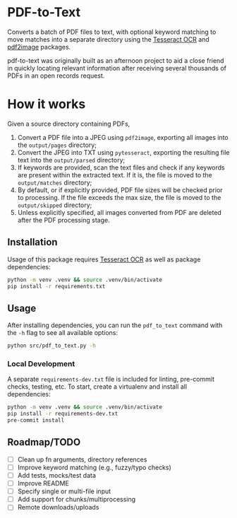 # PDF-to-Text

Converts a batch of PDF files to text, with optional keyword matching to move matches into a separate directory using the [Tesseract OCR](https://github.com/tesseract-ocr/tesseract) and [pdf2image](https://github.com/Belval/pdf2image) packages.

pdf-to-text was originally built as an afternoon project to aid a close friend in quickly locating relevant information after receiving several thousands of PDFs in an open records request.

# How it works

Given a source directory containing PDFs,
1. Convert a PDF file into a JPEG using `pdf2image`, exporting all images into the `output/pages` directory;
2. Convert the JPEG into TXT using `pytesseract`, exporting the resulting file text into the `output/parsed` directory;
3. If keywords are provided, scan the text files and check if any keywords are present within the extracted text. If it is, the file is moved to the `output/matches` directory;
4. By default, or if explicitly provided, PDF file sizes will be checked prior to processing. If the file exceeds the max size, the file is moved to the `output/skipped` directory;
5. Unless explicitly specified, all images converted from PDF are deleted after the PDF processing stage.

## Installation

Usage of this package requires [Tesseract OCR](https://tesseract-ocr.github.io/tessdoc/Installation.html) as well as package dependencies:

```sh
python -m venv .venv && source .venv/bin/activate
pip install -r requirements.txt
```

## Usage

After installing dependencies, you can run the `pdf_to_text` command with the `-h` flag to see all available options:

```sh
python src/pdf_to_text.py -h
```


### Local Development

A separate `requirements-dev.txt` file is included for linting, pre-commit checks, testing, etc. To start, create a virtualenv and install all dependencies:

```sh
python -m venv .venv && source .venv/bin/activate
pip install -r requirements-dev.txt
pre-commit install
```

## Roadmap/TODO

- [ ] Clean up fn arguments, directory references
- [ ] Improve keyword matching (e.g., fuzzy/typo checks)
- [ ] Add tests, mocks/test data
- [ ] Improve README
- [ ] Specify single or multi-file input
- [ ] Add support for chunks/multiprocessing
- [ ] Remote downloads/uploads